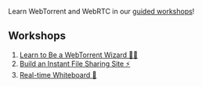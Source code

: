 Learn WebTorrent and WebRTC in our [guided workshops](https://webtorrent.github.io/webtorrent-workshop/)!

## Workshops

1. [Learn to Be a WebTorrent Wizard 🧙‍♂️](1-wizard/00.md)
2. [Build an Instant File Sharing Site ⚡️](2-instant/00.md)
3. [Real-time Whiteboard 🔮](3-whiteboard/00.md)
